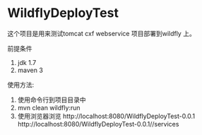 WildflyDeployTest
=================

这个项目是用来测试tomcat cxf webservice 项目部署到wildfly 上。

前提条件
1. jdk 1.7
2. maven 3

使用方法:
1. 使用命令行到项目目录中
2. mvn clean wildfly:run
3. 使用浏览器浏览
http://localhost:8080/WildflyDeployTest-0.0.1
http://localhost:8080/WildflyDeployTest-0.0.1//services
